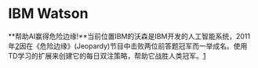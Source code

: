 # IBM Watson

**帮助AI赢得危险边缘!**当前位置IBM的沃森是IBM开发的人工智能系统，2011 年[2]因在《危险边缘》(Jeopardy)节目中击败两位前答题冠军而一举成名。使用TD学习的扩展来创建它的每日双注策略，帮助它战胜人类冠军。[1]

[1]: https://blog.51cto.com/u_15699099/5421157#_112
[2]: https://www.sohu.com/a/154772779_644547
